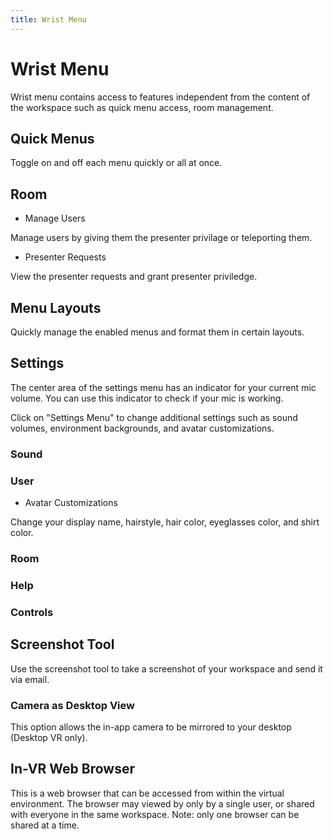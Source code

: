 ```yaml
---
title: Wrist Menu
---
```


# Wrist Menu

<vimg src="navigating-page/wrist_menu_updated.png" />

Wrist menu contains access to features independent from the content of the workspace such as quick menu access, room management.

## Quick Menus

<vimg src="navigating-page/Wrist-QuickMenus.jpg" />

Toggle on and off each menu quickly or all at once.

## Room

- Manage Users

<vimg src="navigating-page/Wrist-Room-ManageUsers.jpg" />

Manage users by giving them the presenter privilage or teleporting them.

- Presenter Requests

<vimg src="navigating-page/Wrist-Room-PresenterRequests.jpg" />

View the presenter requests and grant presenter priviledge.

## Menu Layouts

<vimg src="navigating-page/Wrist-Menu.jpg" />

Quickly manage the enabled menus and format them in certain layouts.

## Settings

<vimg src="navigating-page/Wrist_Settings_Menu1.jpg" />

The center area of the settings menu has an indicator for your current mic volume. You can use this indicator to check if your mic is working.

<vimg src="navigating-page/Wrist_Settings_Menu2.jpg" />

Click on "Settings Menu" to change additional settings such as sound volumes, environment backgrounds, and avatar customizations.

### Sound

<vimg src="navigating-page/Wrist_Settings_Sound.jpg" />

### User

<vimg src="navigating-page/Wrist_Settings_User.jpg" />

- Avatar Customizations

Change your display name, hairstyle, hair color, eyeglasses color, and shirt color.

<vimg src="navigating-page/Wrist_Settings_Avatar.jpg" />

### Room

<vimg src="navigating-page/Wrist_Settings_Room.jpg" />

### Help

<vimg src="navigating-page/Wrist_Settings_Help.jpg" />

### Controls

<vimg src="navigating-page/Wrist_Settings_Controls.jpg" />

## Screenshot Tool

<vimg src="navigating-page/Wrist-ScreenshotTool.gif" />

Use the screenshot tool to take a screenshot of your workspace and send it via email.

### Camera as Desktop View

<vimg src="navigating-page/camera_desktop_view.jpg" />

This option allows the in-app camera to be mirrored to your desktop (Desktop VR only).

## In-VR Web Browser

<vimg src="navigating-page/wrist_menu_web_browser.jpg" />

This is a web browser that can be accessed from within the virtual environment. The browser may viewed by only by a single user, or shared with everyone in the same workspace. Note: only one browser can be shared at a time.

<vimg src="navigating-page/web_browser_no_keyboard.jpg" /> <vimg src="navigating-page/web_browser_with_keyboard.jpg" />
